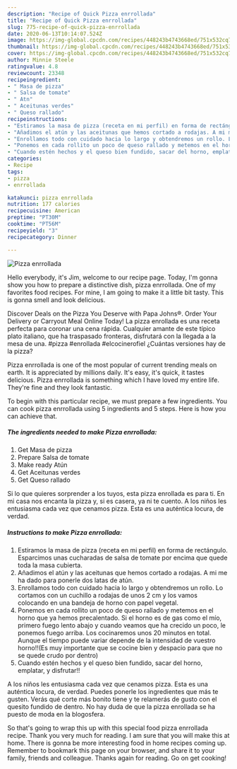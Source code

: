 ```yaml
---
description: "Recipe of Quick Pizza enrrollada"
title: "Recipe of Quick Pizza enrrollada"
slug: 775-recipe-of-quick-pizza-enrrollada
date: 2020-06-13T10:14:07.524Z
image: https://img-global.cpcdn.com/recipes/448243b4743668ed/751x532cq70/pizza-enrrollada-foto-principal.jpg
thumbnail: https://img-global.cpcdn.com/recipes/448243b4743668ed/751x532cq70/pizza-enrrollada-foto-principal.jpg
cover: https://img-global.cpcdn.com/recipes/448243b4743668ed/751x532cq70/pizza-enrrollada-foto-principal.jpg
author: Minnie Steele
ratingvalue: 4.8
reviewcount: 23348
recipeingredient:
- " Masa de pizza"
- " Salsa de tomate"
- " Atn"
- " Aceitunas verdes"
- " Queso rallado"
recipeinstructions:
- "Estiramos la masa de pizza (receta en mi perfil) en forma de rectángulo. Esparcimos unas cucharadas de salsa de tomate por encima que quede toda la masa cubierta."
- "Añadimos el atún y las aceitunas que hemos cortado a rodajas. A mi me ha dado para ponerle dos latas de atún."
- "Enrollamos todo con cuidado hacia lo largo y obtendremos un rollo. Lo cortamos con un cuchillo a rodajas de unos 2 cm y los vamos colocando en una bandeja de horno con papel vegetal."
- "Ponemos en cada rollito un poco de queso rallado y metemos en el horno que ya hemos precalentado. Si el horno es de gas como el mío, primero fuego lento abajo y cuando veamos que ha crecido un poco, le ponemos fuego arriba. Los cocinaremos unos 20 minutos en total. Aunque el tiempo puede variar depende de la intensidad de vuestro horno!!(Es muy importante que se cocine bien y despacio para que no se quede crudo por dentro)"
- "Cuando estén hechos y el queso bien fundido, sacar del horno, emplatar, y disfrutar!!"
categories:
- Recipe
tags:
- pizza
- enrrollada

katakunci: pizza enrrollada 
nutrition: 177 calories
recipecuisine: American
preptime: "PT30M"
cooktime: "PT56M"
recipeyield: "3"
recipecategory: Dinner

---
```



![Pizza enrrollada](https://img-global.cpcdn.com/recipes/448243b4743668ed/751x532cq70/pizza-enrrollada-foto-principal.jpg)

Hello everybody, it's Jim, welcome to our recipe page. Today, I'm gonna show you how to prepare a distinctive dish, pizza enrrollada. One of my favorites food recipes. For mine, I am going to make it a little bit tasty. This is gonna smell and look delicious.

Discover Deals on the Pizza You Deserve with Papa Johns®. Order Your Delivery or Carryout Meal Online Today! La pizza enrollada es una receta perfecta para coronar una cena rápida. Cualquier amante de este típico plato italiano, que ha traspasado fronteras, disfrutará con la llegada a la mesa de una. #pizza #enrollada #elcocinerofiel ¿Cuántas versiones hay de la pizza?

Pizza enrrollada is one of the most popular of current trending meals on earth. It is appreciated by millions daily. It's easy, it's quick, it tastes delicious. Pizza enrrollada is something which I have loved my entire life. They're fine and they look fantastic.


To begin with this particular recipe, we must prepare a few ingredients. You can cook pizza enrrollada using 5 ingredients and 5 steps. Here is how you can achieve that.

<!--inarticleads1-->

##### The ingredients needed to make Pizza enrrollada:

1. Get  Masa de pizza
1. Prepare  Salsa de tomate
1. Make ready  Atún
1. Get  Aceitunas verdes
1. Get  Queso rallado


Si lo que quieres sorprender a los tuyos, esta pizza enrollada es para ti. En mi casa nos encanta la pizza y, si es casera, ya ni te cuento. A los niños les entusiasma cada vez que cenamos pizza. Esta es una auténtica locura, de verdad. 

<!--inarticleads2-->

##### Instructions to make Pizza enrrollada:

1. Estiramos la masa de pizza (receta en mi perfil) en forma de rectángulo. Esparcimos unas cucharadas de salsa de tomate por encima que quede toda la masa cubierta.
1. Añadimos el atún y las aceitunas que hemos cortado a rodajas. A mi me ha dado para ponerle dos latas de atún.
1. Enrollamos todo con cuidado hacia lo largo y obtendremos un rollo. Lo cortamos con un cuchillo a rodajas de unos 2 cm y los vamos colocando en una bandeja de horno con papel vegetal.
1. Ponemos en cada rollito un poco de queso rallado y metemos en el horno que ya hemos precalentado. Si el horno es de gas como el mío, primero fuego lento abajo y cuando veamos que ha crecido un poco, le ponemos fuego arriba. Los cocinaremos unos 20 minutos en total. Aunque el tiempo puede variar depende de la intensidad de vuestro horno!!(Es muy importante que se cocine bien y despacio para que no se quede crudo por dentro)
1. Cuando estén hechos y el queso bien fundido, sacar del horno, emplatar, y disfrutar!!


A los niños les entusiasma cada vez que cenamos pizza. Esta es una auténtica locura, de verdad. Puedes ponerle los ingredientes que más te gusten. Verás qué corte más bonito tiene y te relamerás de gusto con el quesito fundido de dentro. No hay duda de que la pizza enrollada se ha puesto de moda en la blogosfera. 

So that's going to wrap this up with this special food pizza enrrollada recipe. Thank you very much for reading. I am sure that you will make this at home. There is gonna be more interesting food in home recipes coming up. Remember to bookmark this page on your browser, and share it to your family, friends and colleague. Thanks again for reading. Go on get cooking!
